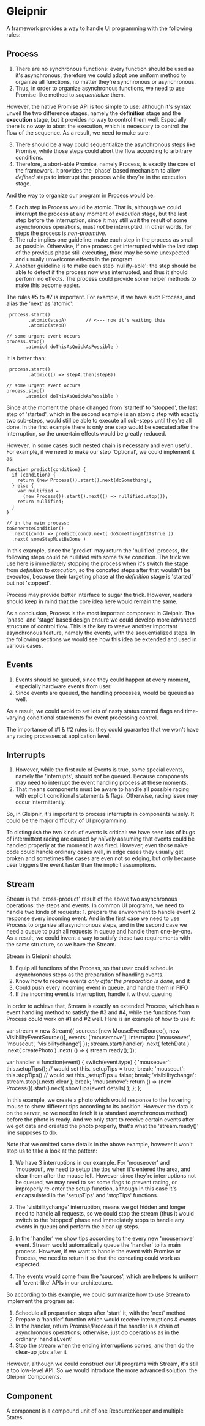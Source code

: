 # Gleipnir

A framework provides a way to handle UI programming with the following rules:

## Process

1. There are no synchronous functions: every function should be used as it's asynchronous, therefore
   we could adopt one uniform method to organize all functions, no matter they're synchronous or asynchronous.
2. Thus, in order to organize asynchronous functions, we need to use Promise-like method to *sequentialize* them.

However, the native Promise API is too simple to use: although it's syntax unveil the two difference stages,
namely the **definition** stage and the **execution** stage, but it provides no way to control them well.
Especially there is no way to abort the execution, which is necessary to control the flow of the sequence.
As a result, we need to make sure:

3. There should be a way could sequentialize the asynchronous steps like Promise, while those steps could
   abort the flow according to arbitrary conditions.
4. Therefore, a abort-able Promise, namely Process, is exactly the core of the framework. It provides the 'phase'
   based mechanism to allow *defined* steps to interrupt the process while they're in the execution stage.

And the way to organize our program in Process would be:

5. Each step in Process would be atomic. That is, although we could interrupt the process at any moment of *execution*
   stage, but the last step before the interruption, since it may still wait the result of some asynchronous
   operations, must *not* be interrupted. In other words, for steps the process is *non-preemtive*.
6. The rule implies one guideline: make each step in the process as small as possible. Otherwise, if one process
   get interrupted while the last step of the previous phase still executing, there may be some unexpected and usually
   unwelcome effects in the program.
7. Another guideline is to make each step 'nullify-able': the step should be able to detect if the process now was
   interrupted, and thus it should perform no effects. The process could provide some helper methods to make this
   become easier.

The rules #5 to #7 is important. For example, if we have such Process, and alias the 'next' as 'atomic':

     process.start()
            .atomic(stepA)       // <--- now it's waiting this
            .atomic(stepB)

    // some urgent event occurs
    process.stop()
           .atomic( doThisAsQuickAsPossible )

It is better than:

     process.start()
            .atomic(() => stepA.then(stepB))

    // some urgent event occurs
    process.stop()
           .atomic( doThisAsQuickAsPossible )

Since at the moment the phase changed from 'started' to 'stopped', the last step of 'started', which in the second
example is an atomic step with exactly two sub-steps, would still be able to execute all sub-steps until they're all done.
In the first example there is only one step would be executed after the interruption, so the uncertain effects would be greatly reduced.

However, in some cases such nested chain is necessary and even useful. For example, if we need to make our step 'Optional',
we could implement it as:

    function predict(condition) {
      if (condition) {
        return (new Process()).start().next(doSomething);
      } else {
        var nullified =
          (new Process()).start().next(() => nullified.stop());
        return nullified;
      }
    }

    // in the main process:
    toGenerateCondition()
      .next((cond) => predict(cond).next( doSomethingIfItsTrue ))
      .next( someStepMustBeDone )

In this example, since the 'predict' may return the 'nullified' process, the following steps could be nullified with some
false condition. The trick we use here is immediately stopping the process when it's switch the stage from *definition* to *execution*,
so the concated steps after that wouldn't be executed, because their targeting phase at the *definition* stage is 'started' but not 'stopped'.

Process may provide better interface to sugar the trick. However, readers should keep in mind that the core idea here would
remain the same.

As a conclusion, Process is the most important component in Gleipnir. The 'phase' and 'stage' based design ensure we could
develop more advanced structure of control flow. This is the key to weave another important asynchronous feature, namely the
events, with the sequentialized steps. In the following sections we would see how this idea be extended and used in various
cases.

## Events

1. Events should be queued, since they could happen at every moment, especially hardware events from user.
2. Since events are queued, the handling processes, would be queued as well.

As a result, we could avoid to set lots of nasty status control flags and time-varying conditional statements
for event processing control.

The importance of #1 & #2 rules is: they could guarantee that we won't have any racing
processes at application level.

## Interrupts

1. However, while the first rule of Events is true, some special events, namely the 'interrupts',
   should *not* be queued. Because components may need to interrupt the event handling process at these moments.
2. That means components must be aware to handle all possible racing with explicit conditional statements & flags.
   Otherwise, racing issue may occur intermittently.

So, in Gleipnir, it's important to process interrupts in components wisely.
It could be the major difficulty of UI programming.

To distinguish the two kinds of events is critical: we have seen lots of bugs of intermittent racing are caused by
naïvely assuming that events could be handled properly at the moment it was fired. However, even those naïve code
could handle ordinary cases well, in edge cases they usually get broken and sometimes the cases are even not so
edging, but only because user triggers the event faster than the implicit assumptions.

## Stream

Stream is the 'cross-product' result of the above two asynchronous operations: the steps and events. In common UI programs,
we need to handle two kinds of requests: 1. prepare the environment to handle event 2. response every incoming event. And in
the first case we need to use Process to organize all asynchronous steps, and in the second case we need a queue to push all
requests in queue and handle them one-by-one. As a result, we could invent a way to satisfy these two requirements with the same
structure, so we have the Stream.

Stream in Gleipnir should:

1. Equip all functions of the Process, so that user could schedule asynchronous steps as the preparation of handling events.
2. Know how to receive events *only after the preparation is done*, and it
3. Could push every incoming event in queue, and handle them in FIFO
4. If the incoming event is interruption, handle it without queuing

In order to achieve that, Stream is exactly an extended Process, which has a event handling method to satisfy the #3 and #4, while
the functions from Process could work on #1 and #2 well. Here is an example of how to use it:

  var stream = new Stream({
    sources: [new MouseEventSource(), new VisibilityEventSource()],
    events: ['mousemove'],
    interrupts: ['mouseover', 'mouseout', 'visibilitychange']
  });
  stream.start(handler)
    .next( fetchData )
    .next( createPhoto )
    .next( () => { stream.ready(); });

  var handler = function(event) {
    switch(event.type) {
      'mouseover':
        this.setupTips();
        // would set this._setupTips = true;
        break;
      'mouseout':
        this.stopTips()
        // would set this._setupTips = false;
        break;
      'visibilitychange':
        stream.stop().next( clear );
        break;
      'mousemove':
        return () => (new Process()).start().next( showTips(event.details) );
    };
  };

In this example, we create a photo which would response to the hovering mouse to show different tips according to its position. However
the data is on the server, so we need to fetch it (a standard asynchronous method) before the photo is ready. And we only start to receive
certain events after we got data and created the photo properly, that's what the 'stream.ready()' line supposes to do.

Note that we omitted some details in the above example, however it won't stop us to take a look at the pattern:

1. We have 3 interruptions in our example. For 'mouseover' and 'mouseout', we need to setup the tips when it's entered the area, and clear them
after the mouse left. However since they're interruptions not be queued, we may need to set some flags to prevent racing, or improperly re-enter
the setup function, although in this case it's encapsulated in the 'setupTips' and 'stopTips' functions.

2. The 'visibilitychange' interruption, means we got hidden and longer need to handle all requests, so we could stop the stream (thus it would switch
to the 'stopped' phase and immediately stops to handle any events in queue) and perform the clear-up steps.

3. In the 'handler' we show tips according to the every new 'mousemove' event. Stream would automatically queue the 'handler' to its main process.
However, if we want to handle the event with Promise or Process, we need to return it so that the concating could work as expected.

4. The events would come from the 'sources', which are helpers to uniform all 'event-like' APIs in our architecture.

So according to this example, we could summarize how to use Stream to implement the program as:

1. Schedule all preparation steps after 'start' it, with the 'next' method
2. Prepare a 'handler' function which would receive interruptions & events
3. In the handler, return Promise/Process if the handler is a chain of asynchronous operations;
   otherwise, just do operations as in the ordinary 'handleEvent'
4. Stop the stream when the ending interruptions comes, and then do the clear-up jobs after it

However, although we could construct our UI programs with Stream, it's still a too low-level API.
So we would introduce the more advanced solution: the Gleipnir Components.

## Component

A component is a compound unit of one ResourceKeeper and multiple States.

